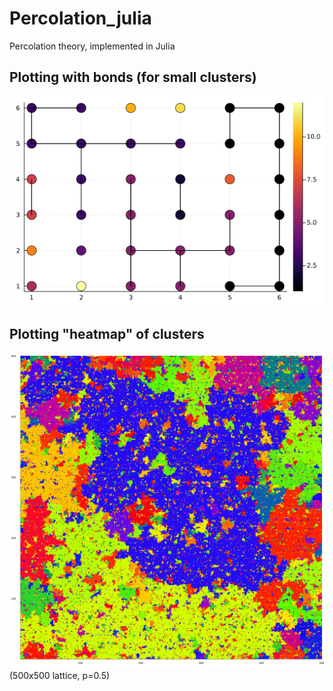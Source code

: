 # Percolation_julia
Percolation theory, implemented in Julia 

## Plotting with bonds (for small clusters)
![Alt Perc_theory_julia_plt](https://github.com/tushargayan2324/Percolation_julia/blob/main/hehe.png)



## Plotting "heatmap" of clusters 
![Alt Perc_theory_julia_plt](https://github.com/tushargayan2324/Percolation_julia/blob/main/images/500_perc_c_prism.png)
(500x500 lattice, p=0.5)
